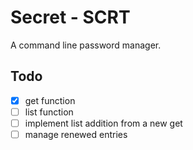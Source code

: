 # Secret - SCRT
A command line password manager.

## Todo
- [x] get function
- [ ] list function
- [ ] implement list addition from a new get
- [ ] manage renewed entries
